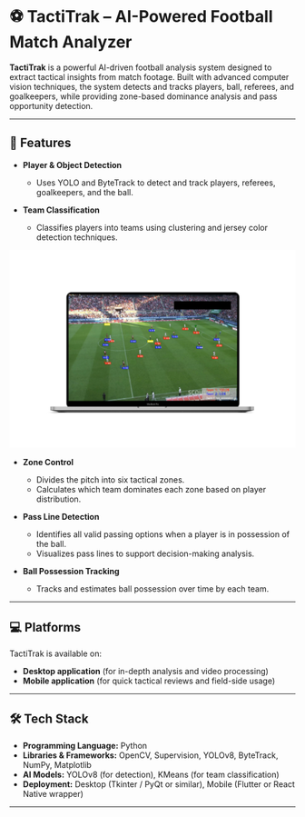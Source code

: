 # ⚽ TactiTrak – AI-Powered Football Match Analyzer

**TactiTrak** is a powerful AI-driven football analysis system designed to extract tactical insights from match footage. Built with advanced computer vision techniques, the system detects and tracks players, ball, referees, and goalkeepers, while providing zone-based dominance analysis and pass opportunity detection.

---

## 🚀 Features

- **Player & Object Detection**
  - Uses YOLO and ByteTrack to detect and track players, referees, goalkeepers, and the ball.

- **Team Classification**
  - Classifies players into teams using clustering and jersey color detection techniques.

![Alt text](https://github.com/MOASTAFABAHER/tacti_trackk/blob/583f2fa106dce41dd826292437ba80c55dfd1d90/team_classifer.png)

- **Zone Control**
  - Divides the pitch into six tactical zones.
  - Calculates which team dominates each zone based on player distribution.

- **Pass Line Detection**
  - Identifies all valid passing options when a player is in possession of the ball.
  - Visualizes pass lines to support decision-making analysis.

- **Ball Possession Tracking**
  - Tracks and estimates ball possession over time by each team.

---

## 💻 Platforms

TactiTrak is available on:
- **Desktop application** (for in-depth analysis and video processing)
- **Mobile application** (for quick tactical reviews and field-side usage)

---

## 🛠️ Tech Stack

- **Programming Language:** Python
- **Libraries & Frameworks:** OpenCV, Supervision, YOLOv8, ByteTrack, NumPy, Matplotlib
- **AI Models:** YOLOv8 (for detection), KMeans (for team classification)
- **Deployment:** Desktop (Tkinter / PyQt or similar), Mobile (Flutter or React Native wrapper)

---
